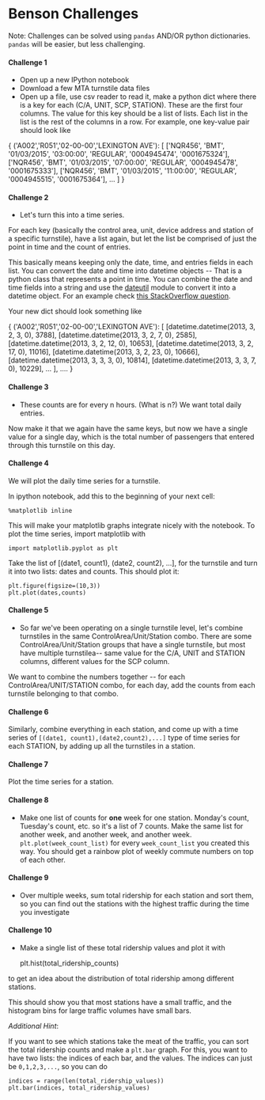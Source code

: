 # Benson Challenges

Note: Challenges can be solved using `pandas` AND/OR python dictionaries. `pandas` will be easier, but less challenging.


#### Challenge 1   
  
- Open up a new IPython notebook
- Download a few MTA turnstile data files
- Open up a file, use csv reader to read it, make a python dict where
  there is a key for each (C/A, UNIT, SCP, STATION). These are the
  first four columns. The value for this key should be a list of
  lists. Each list in the list is the rest of the columns in a
  row. For example, one key-value pair should look like


{    ('A002','R051','02-00-00','LEXINGTON AVE'):
[
['NQR456', 'BMT', '01/03/2015', '03:00:00', 'REGULAR', '0004945474', '0001675324'],
['NQR456', 'BMT', '01/03/2015', '07:00:00', 'REGULAR', '0004945478', '0001675333'],
['NQR456', 'BMT', '01/03/2015', '11:00:00', 'REGULAR', '0004945515', '0001675364'],
...
]
}


#### Challenge 2

- Let's turn this into a time series.

 For each key (basically the control area, unit, device address and
 station of a specific turnstile), have a list again, but let the list
 be comprised of just the point in time and the count of entries.

This basically means keeping only the date, time, and entries fields
in each list. You can convert the date and time into datetime objects
-- That is a python class that represents a point in time. You can
combine the date and time fields into a string and use the
[dateutil](https://labix.org/python-dateutil) module to convert it
into a datetime object. For an example check
[this StackOverflow question](http://stackoverflow.com/questions/23385003/attributeerror-when-using-import-dateutil-and-dateutil-parser-parse-but-no).

Your new dict should look something like

{    ('A002','R051','02-00-00','LEXINGTON AVE'):
[
[datetime.datetime(2013, 3, 2, 3, 0), 3788],
[datetime.datetime(2013, 3, 2, 7, 0), 2585],
[datetime.datetime(2013, 3, 2, 12, 0), 10653],
[datetime.datetime(2013, 3, 2, 17, 0), 11016],
[datetime.datetime(2013, 3, 2, 23, 0), 10666],
[datetime.datetime(2013, 3, 3, 3, 0), 10814],
[datetime.datetime(2013, 3, 3, 7, 0), 10229],
...
],
....
}


#### Challenge 3

- These counts are for every n hours. (What is n?) We want total daily
  entries.

Now make it that we again have the same keys, but now we have a single
value for a single day, which is the total number of passengers that
entered through this turnstile on this day.


#### Challenge 4

We will plot the daily time series for a turnstile.

In ipython notebook, add this to the beginning of your next cell:

    %matplotlib inline

This will make your matplotlib graphs integrate nicely with the
notebook. To plot the time series, import matplotlib with

    import matplotlib.pyplot as plt

Take the list of [(date1, count1), (date2, count2), ...], for the
turnstile and turn it into two lists:
dates and counts. This should plot it:

    plt.figure(figsize=(10,3))
    plt.plot(dates,counts)


#### Challenge 5

- So far we've been operating on a single turnstile level, let's
  combine turnstiles in the same ControlArea/Unit/Station combo. There
  are some ControlArea/Unit/Station groups that have a single
  turnstile, but most have multiple turnstilea-- same value for the
  C/A, UNIT and STATION columns, different values for the SCP column.

We want to combine the numbers together -- for each
ControlArea/UNIT/STATION combo, for each day, add the counts from each
turnstile belonging to that combo.


#### Challenge 6

Similarly, combine everything in each station, and come up with a time
series of `[(date1, count1),(date2,count2),...]` type of time series
for each STATION, by adding up all the turnstiles in a station.


#### Challenge 7

Plot the time series for a station.


#### Challenge 8

- Make one list of counts for **one** week for one station. Monday's
count, Tuesday's count, etc. so it's a list of 7 counts.
Make the same list for another week, and another week, and another
week.
`plt.plot(week_count_list)` for every `week_count_list` you created
this way. You should get a rainbow plot of weekly commute numbers on
top of each other.


#### Challenge 9

- Over multiple weeks, sum total ridership for each station and sort
  them, so you can find out the stations with the highest traffic
  during the time you investigate


#### Challenge 10

- Make a single list of these total ridership values and plot it with

    plt.hist(total_ridership_counts)

to get an idea about the distribution of total ridership among
different stations.

This should show you that most stations have a small traffic, and the
histogram bins for large traffic volumes have small bars.

*Additional Hint*:

If you want to see which stations take the meat of the traffic, you
can sort the total ridership counts and make a `plt.bar` graph. For
this, you want to have two lists: the indices of each bar, and the
values. The indices can just be `0,1,2,3,...`, so you can do

    indices = range(len(total_ridership_values))
    plt.bar(indices, total_ridership_values)
